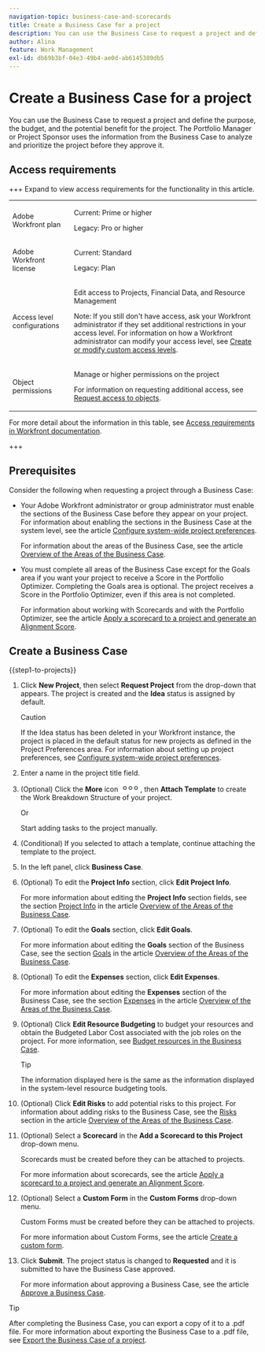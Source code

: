 ```yaml
---
navigation-topic: business-case-and-scorecards
title: Create a Business Case for a project
description: You can use the Business Case to request a project and define the purpose, the budget, and the potential benefit for the project. The Portfolio Manager or Project Sponsor uses the information from the Business Case to analyze and prioritize the project before they approve it.
author: Alina
feature: Work Management
exl-id: db69b3bf-04e3-49b4-ae0d-ab6145389db5
---
```

# Create a Business Case for a project

You can use the Business Case to request a project and define the purpose, the budget, and the potential benefit for the project. The Portfolio Manager or Project Sponsor uses the information from the Business Case to analyze and prioritize the project before they approve it.

## Access requirements

+++ Expand to view access requirements for the functionality in this article.

<table style="table-layout:auto"> 
 <col> 
 <col> 
 <tbody> 
 <tr> 
   <td role="rowheader">Adobe Workfront plan</td> 
   <td> 
   <p>Current: Prime or higher</p> 
   <p>Legacy: Pro or higher</p> 
   </td> 
  </tr> 
  <tr> 
   <td role="rowheader">Adobe Workfront license</td> 
   <td> 
   <p>Current: Standard </p> 
   <p>Legacy: Plan </p> </td> 
  </tr> 
  <tr> 
   <td role="rowheader">Access level configurations</td> 
   <td> <p>Edit access to Projects, Financial Data, and Resource Management</p> <p>Note: If you still don't have access, ask your Workfront administrator if they set additional restrictions in your access level. For information on how a Workfront administrator can modify your access level, see <a href="../../../administration-and-setup/add-users/configure-and-grant-access/create-modify-access-levels.md" class="MCXref xref">Create or modify custom access levels</a>.</p> </td> 
  </tr> 
  <tr> 
   <td role="rowheader">Object permissions</td> 
   <td> <p>Manage or higher permissions on the project</p> <p>For information on requesting additional access, see <a href="../../../workfront-basics/grant-and-request-access-to-objects/request-access.md" class="MCXref xref">Request access to objects</a>.</p> </td> 
  </tr> 
 </tbody> 
</table>

For more detail about the information in this table, see [Access requirements in Workfront documentation](/help/quicksilver/administration-and-setup/add-users/access-levels-and-object-permissions/access-level-requirements-in-documentation.md).

 +++

## Prerequisites

Consider the following when requesting a project through a Business Case:

* Your Adobe Workfront administrator or group administrator must enable the sections of the Business Case before they appear on your project.  
  For information about enabling the sections in the Business Case at the system level, see the article [Configure system-wide project preferences](../../../administration-and-setup/set-up-workfront/configure-system-defaults/set-project-preferences.md).

  For information about the areas of the Business Case, see the article [Overview of the Areas of the Business Case](../../../manage-work/projects/define-a-business-case/areas-of-business-case.md).

* You must complete all areas of the Business Case except for the Goals area if you want your project to receive a Score in the Portfolio Optimizer. Completing the Goals area is optional. The project receives a Score in the Portfolio Optimizer, even if this area is not completed.

  For information about working with Scorecards and with the Portfolio Optimizer, see the article [Apply a scorecard to a project and generate an Alignment Score](../../../manage-work/projects/define-a-business-case/apply-scorecard-to-project-to-generate-alignment-score.md).

## Create a Business Case

{{step1-to-projects}}

1. Click&nbsp;**New Project**, then select **Request Project** from the drop-down that appears. The project is created and the **Idea** status is assigned by default.

   >[!CAUTION]
   >
   >If the Idea status has been deleted in your Workfront instance, the project is placed in the default status for new projects as defined in the Project Preferences area. For information about setting up project preferences, see [Configure system-wide project preferences](../../../administration-and-setup/set-up-workfront/configure-system-defaults/set-project-preferences.md).

1. Enter a name in the project title field. 
1. (Optional) Click the **More** icon ![More icon](assets/qs-more-icon-on-an-object.png), then **Attach Template** to create the Work Breakdown Structure of your project.

   Or

   Start adding tasks to the project manually. 

1. (Conditional) If you selected to attach a template, continue attaching the template to the project.
1. In the left panel, click **Business Case**. 
1. (Optional) To edit the **Project Info** section, click **Edit Project Info**.&nbsp;

   For more information about editing the **Project Info** section fields, see the section [Project Info](../../../manage-work/projects/define-a-business-case/areas-of-business-case.md#project-info) in the article [Overview of the Areas of the Business Case](../../../manage-work/projects/define-a-business-case/areas-of-business-case.md).

1. (Optional) To edit the **Goals** section, click **Edit Goals**.

   For more information about editing the **Goals** section of the Business Case, see the section [Goals](../../../manage-work/projects/define-a-business-case/areas-of-business-case.md#goals) in the article [Overview of the Areas of the Business Case](../../../manage-work/projects/define-a-business-case/areas-of-business-case.md).

1. (Optional) To edit the **Expenses** section, click **Edit Expenses**.

   For more information about editing the **Expenses** section of the Business Case, see the section [Expenses](../../../manage-work/projects/define-a-business-case/areas-of-business-case.md#expenses) in the article [Overview of the Areas of the Business Case](../../../manage-work/projects/define-a-business-case/areas-of-business-case.md).

1. (Optional) Click **Edit Resource Budgeting** to budget your resources and obtain the Budgeted Labor Cost associated with the job roles on the project. For more information, see [Budget resources in the Business Case](../../../manage-work/projects/define-a-business-case/budget-resources-in-business-case.md).

   >[!TIP]
   >
   >The information displayed here is the same as the information displayed in the system-level resource budgeting tools.

1. (Optional)&nbsp;Click **Edit Risks** to add potential risks to this project. For information about adding risks to the Business Case, see the [Risks](../../../manage-work/projects/define-a-business-case/areas-of-business-case.md#risks) section in the article [Overview of the Areas of the Business Case](../../../manage-work/projects/define-a-business-case/areas-of-business-case.md). 
1. (Optional) Select a **Scorecard** in the **Add a Scorecard to this Project** drop-down menu.

   Scorecards must be created before they can be attached to projects.

   For more information about scorecards, see the article [Apply a scorecard to a project and generate an Alignment Score](../../../manage-work/projects/define-a-business-case/apply-scorecard-to-project-to-generate-alignment-score.md).

1. (Optional) Select a **Custom Form** in the **Custom Forms** drop-down menu.

   Custom Forms must be created before they can be attached to projects.

   For more information about Custom Forms, see the article [Create a custom form](/help/quicksilver/administration-and-setup/customize-workfront/create-manage-custom-forms/form-designer/design-a-form/design-a-form.md).

1. Click&nbsp;**Submit**. The project status is changed to **Requested** and it is submitted to have the Business Case approved.
 
   For more information about approving a Business Case, see the article [Approve a Business Case](../../../manage-work/projects/define-a-business-case/approve-business-case.md).


>[!TIP]
>
> After completing the Business Case, you can export a copy of it to a .pdf file.&nbsp;For more information about exporting the Business Case to a .pdf file, see [Export the Business Case of a project](/help/quicksilver/manage-work/projects/define-a-business-case/export-business-case.md).


